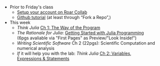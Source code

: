 - Prior to Friday's class
   + [Setup your account on Roar Collab](/tips/roar/)
   + [Github tutorial](https://help.github.com/articles/set-up-git) (at least through “Fork a Repo”,)
- This week
   + _Think Julia_ [Ch 1: The Way of the Program](https://benlauwens.github.io/ThinkJulia.jl/latest/book.html#chap01)
   + _The Rationale for Julia_: [Getting Started with Julia Programming](https://www.amazon.com/Getting-started-Julia-Programming-Language/dp/178328479X/ref=sr_1_1?ie=UTF8&qid=1440428871&sr=8-1&keywords=getting+started+julia&pebp=1440428874415&perid=1J9MNTNKZ1S134VDRWMC) (6pgs avaliable via "First Pages" as Preview/"Look Inside!")
   + _Writing Scientific Software_ Ch 2 (22pgs): Scientific Computation and numerical analysis
   + _If_ it will help you with the lab:  _Think Julia_ [Ch 2: Variables, Expressions & Statements](https://benlauwens.github.io/ThinkJulia.jl/latest/book.html#chap02)
